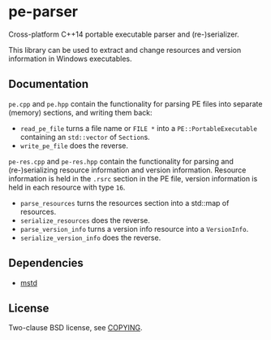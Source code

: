 # pe-parser

Cross-platform C++14 portable executable parser and (re-)serializer.

This library can be used to extract and change resources and version
information in Windows executables.

## Documentation

`pe.cpp` and `pe.hpp` contain the functionality for parsing PE files into
separate (memory) sections, and writing them back:

 - `read_pe_file` turns a file name or `FILE *` into a `PE::PortableExecutable`
   containing an `std::vector` of `Section`s.
 - `write_pe_file` does the reverse.

`pe-res.cpp` and `pe-res.hpp` contain the functionality for parsing and
(re-)serializing resource information and version information. Resource
information is held in the `.rsrc` section in the PE file, version information
is held in each resource with type `16`.

 - `parse_resources` turns the resources section into a std::map of resources.
 - `serialize_resources` does the reverse.
 - `parse_version_info` turns a version info resource into a `VersionInfo`.
 - `serialize_version_info` does the reverse.

## Dependencies

- [mstd](https://github.com/m-ou-se/mstd)

## License

Two-clause BSD license, see [COPYING](COPYING).
